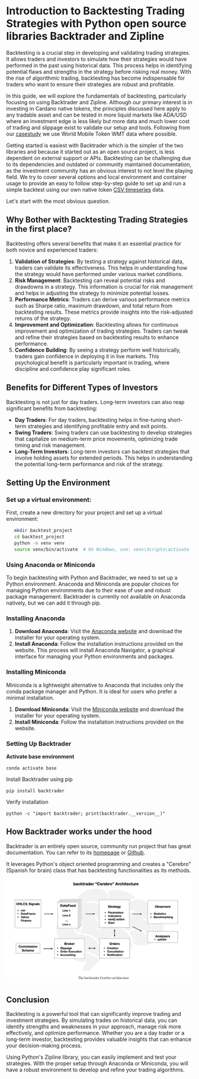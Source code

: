 # Introduction to Backtesting Trading Strategies with Python open source libraries Backtrader and Zipline

Backtesting is a crucial step in developing and validating trading strategies. It allows traders and investors to simulate how their strategies would have performed in the past using historical data. This process helps in identifying potential flaws and strengths in the strategy before risking real money. With the rise of algorithmic trading, backtesting has become indispensable for traders who want to ensure their strategies are robust and profitable.

In this guide, we will explore the fundamentals of backtesting, particularly focusing on using Backtrader and Zipline. Although our primary interest is in investing in Cardano native tokens, the principles discussed here apply to any tradable asset and can be tested in more liquid markets like ADA/USD where an investment edge is less likely but more data and much lower cost of trading and slippage exist to validate our setup and tools. Following from our [casestudy](https://github.com/Sapient-Predictive-Analytics/dataportal/tree/main/casestudy) we use World Mobile Token WMT data where possible.

Getting started is easiest with Backtrader which is the simpler of the two libraries and because it started out as an open source project, is less dependent on external support or APIs. Backtesting can be challenging due to its dependencies and outdated or community maintained documentation, as the investment community has an obvious interest to not level the playing field. We try to cover several options and local environment and container usage to provide an easy to follow step-by-step guide to set up and run a simple backtest using our own native token [CSV timeseries](https://github.com/Sapient-Predictive-Analytics/dataportal/tree/main/tokens) data.

Let's start with the most obvious question.

## Why Bother with Backtesting Trading Strategies in the first place?

Backtesting offers several benefits that make it an essential practice for both novice and experienced traders:

1. **Validation of Strategies**: By testing a strategy against historical data, traders can validate its effectiveness. This helps in understanding how the strategy would have performed under various market conditions.
2. **Risk Management**: Backtesting can reveal potential risks and drawdowns in a strategy. This information is crucial for risk management and helps in adjusting the strategy to minimize potential losses.
3. **Performance Metrics**: Traders can derive various performance metrics such as Sharpe ratio, maximum drawdown, and total return from backtesting results. These metrics provide insights into the risk-adjusted returns of the strategy.
4. **Improvement and Optimization**: Backtesting allows for continuous improvement and optimization of trading strategies. Traders can tweak and refine their strategies based on backtesting results to enhance performance.
5. **Confidence Building**: By seeing a strategy perform well historically, traders gain confidence in deploying it in live markets. This psychological benefit is particularly important in trading, where discipline and confidence play significant roles.

## Benefits for Different Types of Investors

Backtesting is not just for day traders. Long-term investors can also reap significant benefits from backtesting:

- **Day Traders**: For day traders, backtesting helps in fine-tuning short-term strategies and identifying profitable entry and exit points.
- **Swing Traders**: Swing traders can use backtesting to develop strategies that capitalize on medium-term price movements, optimizing trade timing and risk management.
- **Long-Term Investors**: Long-term investors can backtest strategies that involve holding assets for extended periods. This helps in understanding the potential long-term performance and risk of the strategy.

## Setting Up the Environment

### Set up a virtual environment: 
First, create a new directory for your project and set up a virtual environment:
```bash
   mkdir backtest_project
   cd backtest_project
   python -m venv venv
   source venv/bin/activate  # On Windows, use: venv\Scripts\activate
```

### Using Anaconda or Miniconda

To begin backtesting with Python and Backtrader, we need to set up a Python environment. Anaconda and Miniconda are popular choices for managing Python environments due to their ease of use and robust package management. Backtrader is currently not available on Anaconda natively, but we can add it through pip.

### Installing Anaconda

1. **Download Anaconda**: Visit the [Anaconda website](https://www.anaconda.com/products/distribution) and download the installer for your operating system.
2. **Install Anaconda**: Follow the installation instructions provided on the website. This process will install Anaconda Navigator, a graphical interface for managing your Python environments and packages.

### Installing Miniconda

Miniconda is a lightweight alternative to Anaconda that includes only the conda package manager and Python. It is ideal for users who prefer a minimal installation.

1. **Download Miniconda**: Visit the [Miniconda website](https://docs.conda.io/en/latest/miniconda.html) and download the installer for your operating system.
2. **Install Miniconda**: Follow the installation instructions provided on the website.

### Setting Up Backtrader

**Activate base environment**

```
conda activate base
```

Install Backtrader using pip
```
pip install backtrader
```

Verify installation
```
python -c "import backtrader; print(backtrader.__version__)"
```

## How Backtrader works under the hood
Backtrader is an entirely open source, community run project that has great documentation. You can refer to its [homepage](https://www.backtrader.com/docu/) or [Github](https://github.com/backtrader/backtrader).

It leverages Python's object oriented programming and creates a "Cerebro" (Spanish for brain) class that has backtesting functionalities as its methods.

![Cerebro infrastructure](https://github.com/Sapient-Predictive-Analytics/dataportal/blob/main/backtesting/cerebro.jpg)

## Conclusion
Backtesting is a powerful tool that can significantly improve trading and investment strategies. By simulating trades on historical data, you can identify strengths and weaknesses in your approach, manage risk more effectively, and optimize performance. Whether you are a day trader or a long-term investor, backtesting provides valuable insights that can enhance your decision-making process.

Using Python's Zipline library, you can easily implement and test your strategies. With the proper setup through Anaconda or Miniconda, you will have a robust environment to develop and refine your trading algorithms.
